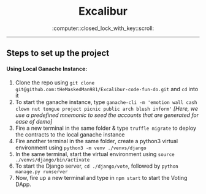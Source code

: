 <h1 style="text-align:center">Excalibur</h1>
<p align="center">:computer::closed_lock_with_key::scroll:</p>

***

## Steps to set up the project 

#### Using Local Ganache Instance:

1. Clone the repo using `git clone git@github.com:tHeMaskedMan981/Excalibur-code-fun-do.git` and `cd` into it
2. To start the ganache instance, type `ganache-cli -m 'emotion wall cash clown nut tongue project picnic public arch blush inform'` *[Here, we use a predefined mnemonic to seed the accounts that are generated for ease of demo]*
3. Fire a new terminal in the same folder & type `truffle migrate` to deploy the contracts to the local ganache instance
4. Fire another terminal in the same folder, create a python3 virtual environment using `python3 -m venv ./venvs/django`
5. In the same terminal, start the virtual environment using `source ./venvs/django/bin/activate`
6. To start the Django server, `cd ./django/vote`, followed by `python manage.py runserver`
7. Now, fire up a new terminal and type in `npm start` to start the Voting DApp.